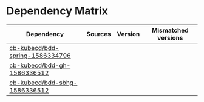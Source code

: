 # Dependency Matrix

Dependency | Sources | Version | Mismatched versions
---------- | ------- | ------- | -------------------
[cb-kubecd/bdd-spring-1586334796](https://github.com/cb-kubecd/bdd-spring-1586334796.git) |  | []() | 
[cb-kubecd/bdd-gh-1586336512](https://github.com/cb-kubecd/bdd-gh-1586336512.git) |  | []() | 
[cb-kubecd/bdd-sbhg-1586336512](https://github.com/cb-kubecd/bdd-sbhg-1586336512.git) |  | []() | 
